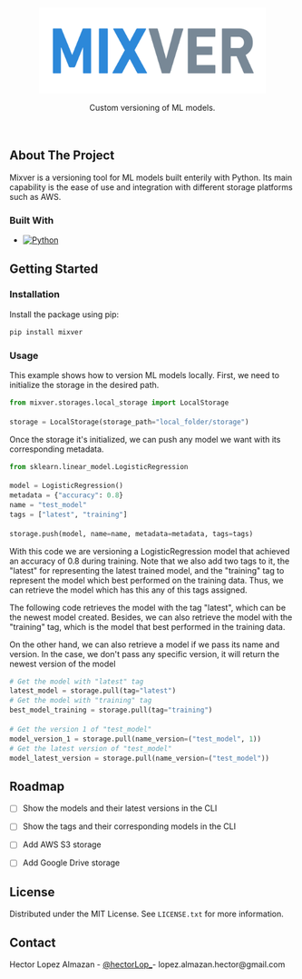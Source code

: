 <!-- Improved compatibility of back to top link: See: https://github.com/othneildrew/Best-README-Template/pull/73 -->
<a name="readme-top"></a>
<!--
*** Thanks for checking out the Best-README-Template. If you have a suggestion
*** that would make this better, please fork the repo and create a pull request
*** or simply open an issue with the tag "enhancement".
*** Don't forget to give the project a star!
*** Thanks again! Now go create something AMAZING! :D
-->



<!-- PROJECT SHIELDS -->
<!--
*** I'm using markdown "reference style" links for readability.
*** Reference links are enclosed in brackets [ ] instead of parentheses ( ).
*** See the bottom of this document for the declaration of the reference variables
*** for contributors-url, forks-url, etc. This is an optional, concise syntax you may use.
*** https://www.markdownguide.org/basic-syntax/#reference-style-links
-->



<!-- PROJECT LOGO -->
<br />
<div align="center">
  <a href="https://github.com/hectorLop/mixver">
    <img src="images/mixver.png" alt="Logo" width="400" height="150">
  </a>

  <p align="center">
    Custom versioning of ML models.
    <br />
    <br />
    <br />
  </p>
</div>



<!-- ABOUT THE PROJECT -->
## About The Project

Mixver is a versioning tool for ML models built enterily with Python. Its main capability is the ease of use and integration with different storage platforms such as AWS.


### Built With

* [![Python][Python-logo]][Python-url]



<!-- GETTING STARTED -->
## Getting Started


### Installation

Install the package using pip:
  ```sh
  pip install mixver
  ```

<!-- USAGE EXAMPLES -->
### Usage

This example shows how to version ML models locally.
First, we need to initialize the storage in the desired path.
```python
from mixver.storages.local_storage import LocalStorage

storage = LocalStorage(storage_path="local_folder/storage")
```

Once the storage it's initialized, we can push any model we want with its corresponding metadata.

```python
from sklearn.linear_model.LogisticRegression

model = LogisticRegression()
metadata = {"accuracy": 0.8}
name = "test_model"
tags = ["latest", "training"]

storage.push(model, name=name, metadata=metadata, tags=tags)
```

With this code we are versioning a LogisticRegression model that achieved an accuracy of 0.8 during training. Note that we also add two tags to it, the "latest" for representing the latest trained model, and the "training" tag to represent the model which best performed on the training data. Thus, we can retrieve the model which has this any of this tags assigned.

The following code retrieves the model with the tag "latest", which can be the newest model created. Besides, we can also retrieve the model with the "training" tag, which is the model that best performed in the training data.

On the other hand, we can also retrieve a model if we pass its name and version. In the case, we don't pass any specific version, it will return the newest version of the model

```python
# Get the model with "latest" tag
latest_model = storage.pull(tag="latest")
# Get the model with "training" tag
best_model_training = storage.pull(tag="training")

# Get the version 1 of "test_model"
model_version_1 = storage.pull(name_version=("test_model", 1))
# Get the latest version of "test_model"
model_latest_version = storage.pull(name_version=("test_model"))
```


<!-- ROADMAP -->
## Roadmap

- [ ] Show the models and their latest versions in the CLI
- [ ] Show the tags and their corresponding models in the CLI
- [ ] Add AWS S3 storage
- [ ] Add Google Drive storage


<!-- LICENSE -->
## License

Distributed under the MIT License. See `LICENSE.txt` for more information.


<!-- CONTACT -->
## Contact

Hector Lopez Almazan - [@hectorLop_](https://twitter.com/hectorLop_)- lopez.almazan.hector@gmail.com





[Python-logo]: https://img.shields.io/badge/Python-3776AB?style=for-the-badge&logo=python&logoColor=white
[Python-url]: https://www.python.org
